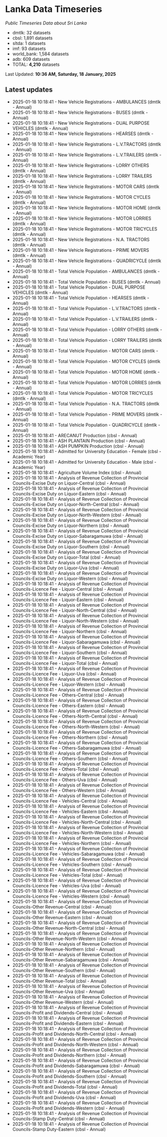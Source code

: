 # Lanka Data Timeseries
*Public Timeseries Data about Sri Lanka*

* dmtlk: 32 datasets
* cbsl: 1,891 datasets
* sltda: 1 datasets
* imf: 93 datasets
* world_bank: 1,584 datasets
* adb: 609 datasets
* TOTAL: **4,210** datasets

Last Updated: **10:36 AM, Saturday, 18 January, 2025**

## Latest updates

* 2025-01-18 10:18:41 - New Vehicle Registrations - AMBULANCES (dmtlk - Annual)
* 2025-01-18 10:18:41 - New Vehicle Registrations - BUSES (dmtlk - Annual)
* 2025-01-18 10:18:41 - New Vehicle Registrations - DUAL PURPOSE VEHICLES (dmtlk - Annual)
* 2025-01-18 10:18:41 - New Vehicle Registrations - HEARSES (dmtlk - Annual)
* 2025-01-18 10:18:41 - New Vehicle Registrations - L.V.TRACTORS (dmtlk - Annual)
* 2025-01-18 10:18:41 - New Vehicle Registrations - L.V.TRAILERS (dmtlk - Annual)
* 2025-01-18 10:18:41 - New Vehicle Registrations - LORRY OTHERS (dmtlk - Annual)
* 2025-01-18 10:18:41 - New Vehicle Registrations - LORRY TRAILERS (dmtlk - Annual)
* 2025-01-18 10:18:41 - New Vehicle Registrations - MOTOR CARS (dmtlk - Annual)
* 2025-01-18 10:18:41 - New Vehicle Registrations - MOTOR CYCLES (dmtlk - Annual)
* 2025-01-18 10:18:41 - New Vehicle Registrations - MOTOR HOME (dmtlk - Annual)
* 2025-01-18 10:18:41 - New Vehicle Registrations - MOTOR LORRIES (dmtlk - Annual)
* 2025-01-18 10:18:41 - New Vehicle Registrations - MOTOR TRICYCLES (dmtlk - Annual)
* 2025-01-18 10:18:41 - New Vehicle Registrations - N.A. TRACTORS (dmtlk - Annual)
* 2025-01-18 10:18:41 - New Vehicle Registrations - PRIME MOVERS (dmtlk - Annual)
* 2025-01-18 10:18:41 - New Vehicle Registrations - QUADRICYCLE (dmtlk - Annual)
* 2025-01-18 10:18:41 - Total Vehicle Population - AMBULANCES (dmtlk - Annual)
* 2025-01-18 10:18:41 - Total Vehicle Population - BUSES (dmtlk - Annual)
* 2025-01-18 10:18:41 - Total Vehicle Population - DUAL PURPOSE VEHICLES (dmtlk - Annual)
* 2025-01-18 10:18:41 - Total Vehicle Population - HEARSES (dmtlk - Annual)
* 2025-01-18 10:18:41 - Total Vehicle Population - L.V.TRACTORS (dmtlk - Annual)
* 2025-01-18 10:18:41 - Total Vehicle Population - L.V.TRAILERS (dmtlk - Annual)
* 2025-01-18 10:18:41 - Total Vehicle Population - LORRY OTHERS (dmtlk - Annual)
* 2025-01-18 10:18:41 - Total Vehicle Population - LORRY TRAILERS (dmtlk - Annual)
* 2025-01-18 10:18:41 - Total Vehicle Population - MOTOR CARS (dmtlk - Annual)
* 2025-01-18 10:18:41 - Total Vehicle Population - MOTOR CYCLES (dmtlk - Annual)
* 2025-01-18 10:18:41 - Total Vehicle Population - MOTOR HOME (dmtlk - Annual)
* 2025-01-18 10:18:41 - Total Vehicle Population - MOTOR LORRIES (dmtlk - Annual)
* 2025-01-18 10:18:41 - Total Vehicle Population - MOTOR TRICYCLES (dmtlk - Annual)
* 2025-01-18 10:18:41 - Total Vehicle Population - N.A. TRACTORS (dmtlk - Annual)
* 2025-01-18 10:18:41 - Total Vehicle Population - PRIME MOVERS (dmtlk - Annual)
* 2025-01-18 10:18:41 - Total Vehicle Population - QUADRICYCLE (dmtlk - Annual)
* 2025-01-18 10:18:41 - ARECANUT Production (cbsl - Annual)
* 2025-01-18 10:18:41 - ASH PLANTAIN Production (cbsl - Annual)
* 2025-01-18 10:18:41 - ASH PUMPKIN Production (cbsl - Annual)
* 2025-01-18 10:18:41 - Admitted for University Education - Female (cbsl - Academic Year)
* 2025-01-18 10:18:41 - Admitted for University Education - Male (cbsl - Academic Year)
* 2025-01-18 10:18:41 - Agriculture Volume Index (cbsl - Annual)
* 2025-01-18 10:18:41 - Analysis of Revenue Collection of Provincial Councils-Excise Duty on Liquor-Central (cbsl - Annual)
* 2025-01-18 10:18:41 - Analysis of Revenue Collection of Provincial Councils-Excise Duty on Liquor-Eastern (cbsl - Annual)
* 2025-01-18 10:18:41 - Analysis of Revenue Collection of Provincial Councils-Excise Duty on Liquor-North-Central (cbsl - Annual)
* 2025-01-18 10:18:41 - Analysis of Revenue Collection of Provincial Councils-Excise Duty on Liquor-North-Western (cbsl - Annual)
* 2025-01-18 10:18:41 - Analysis of Revenue Collection of Provincial Councils-Excise Duty on Liquor-Northern (cbsl - Annual)
* 2025-01-18 10:18:41 - Analysis of Revenue Collection of Provincial Councils-Excise Duty on Liquor-Sabaragamuwa (cbsl - Annual)
* 2025-01-18 10:18:41 - Analysis of Revenue Collection of Provincial Councils-Excise Duty on Liquor-Southern (cbsl - Annual)
* 2025-01-18 10:18:41 - Analysis of Revenue Collection of Provincial Councils-Excise Duty on Liquor-Total (cbsl - Annual)
* 2025-01-18 10:18:41 - Analysis of Revenue Collection of Provincial Councils-Excise Duty on Liquor-Uva (cbsl - Annual)
* 2025-01-18 10:18:41 - Analysis of Revenue Collection of Provincial Councils-Excise Duty on Liquor-Western (cbsl - Annual)
* 2025-01-18 10:18:41 - Analysis of Revenue Collection of Provincial Councils-Licence Fee - Liquor-Central (cbsl - Annual)
* 2025-01-18 10:18:41 - Analysis of Revenue Collection of Provincial Councils-Licence Fee - Liquor-Eastern (cbsl - Annual)
* 2025-01-18 10:18:41 - Analysis of Revenue Collection of Provincial Councils-Licence Fee - Liquor-North-Central (cbsl - Annual)
* 2025-01-18 10:18:41 - Analysis of Revenue Collection of Provincial Councils-Licence Fee - Liquor-North-Western (cbsl - Annual)
* 2025-01-18 10:18:41 - Analysis of Revenue Collection of Provincial Councils-Licence Fee - Liquor-Northern (cbsl - Annual)
* 2025-01-18 10:18:41 - Analysis of Revenue Collection of Provincial Councils-Licence Fee - Liquor-Sabaragamuwa (cbsl - Annual)
* 2025-01-18 10:18:41 - Analysis of Revenue Collection of Provincial Councils-Licence Fee - Liquor-Southern (cbsl - Annual)
* 2025-01-18 10:18:41 - Analysis of Revenue Collection of Provincial Councils-Licence Fee - Liquor-Total (cbsl - Annual)
* 2025-01-18 10:18:41 - Analysis of Revenue Collection of Provincial Councils-Licence Fee - Liquor-Uva (cbsl - Annual)
* 2025-01-18 10:18:41 - Analysis of Revenue Collection of Provincial Councils-Licence Fee - Liquor-Western (cbsl - Annual)
* 2025-01-18 10:18:41 - Analysis of Revenue Collection of Provincial Councils-Licence Fee - Others-Central (cbsl - Annual)
* 2025-01-18 10:18:41 - Analysis of Revenue Collection of Provincial Councils-Licence Fee - Others-Eastern (cbsl - Annual)
* 2025-01-18 10:18:41 - Analysis of Revenue Collection of Provincial Councils-Licence Fee - Others-North-Central (cbsl - Annual)
* 2025-01-18 10:18:41 - Analysis of Revenue Collection of Provincial Councils-Licence Fee - Others-North-Western (cbsl - Annual)
* 2025-01-18 10:18:41 - Analysis of Revenue Collection of Provincial Councils-Licence Fee - Others-Northern (cbsl - Annual)
* 2025-01-18 10:18:41 - Analysis of Revenue Collection of Provincial Councils-Licence Fee - Others-Sabaragamuwa (cbsl - Annual)
* 2025-01-18 10:18:41 - Analysis of Revenue Collection of Provincial Councils-Licence Fee - Others-Southern (cbsl - Annual)
* 2025-01-18 10:18:41 - Analysis of Revenue Collection of Provincial Councils-Licence Fee - Others-Total (cbsl - Annual)
* 2025-01-18 10:18:41 - Analysis of Revenue Collection of Provincial Councils-Licence Fee - Others-Uva (cbsl - Annual)
* 2025-01-18 10:18:41 - Analysis of Revenue Collection of Provincial Councils-Licence Fee - Others-Western (cbsl - Annual)
* 2025-01-18 10:18:41 - Analysis of Revenue Collection of Provincial Councils-Licence Fee - Vehicles-Central (cbsl - Annual)
* 2025-01-18 10:18:41 - Analysis of Revenue Collection of Provincial Councils-Licence Fee - Vehicles-Eastern (cbsl - Annual)
* 2025-01-18 10:18:41 - Analysis of Revenue Collection of Provincial Councils-Licence Fee - Vehicles-North-Central (cbsl - Annual)
* 2025-01-18 10:18:41 - Analysis of Revenue Collection of Provincial Councils-Licence Fee - Vehicles-North-Western (cbsl - Annual)
* 2025-01-18 10:18:41 - Analysis of Revenue Collection of Provincial Councils-Licence Fee - Vehicles-Northern (cbsl - Annual)
* 2025-01-18 10:18:41 - Analysis of Revenue Collection of Provincial Councils-Licence Fee - Vehicles-Sabaragamuwa (cbsl - Annual)
* 2025-01-18 10:18:41 - Analysis of Revenue Collection of Provincial Councils-Licence Fee - Vehicles-Southern (cbsl - Annual)
* 2025-01-18 10:18:41 - Analysis of Revenue Collection of Provincial Councils-Licence Fee - Vehicles-Total (cbsl - Annual)
* 2025-01-18 10:18:41 - Analysis of Revenue Collection of Provincial Councils-Licence Fee - Vehicles-Uva (cbsl - Annual)
* 2025-01-18 10:18:41 - Analysis of Revenue Collection of Provincial Councils-Licence Fee - Vehicles-Western (cbsl - Annual)
* 2025-01-18 10:18:41 - Analysis of Revenue Collection of Provincial Councils-Other Revenue-Central (cbsl - Annual)
* 2025-01-18 10:18:41 - Analysis of Revenue Collection of Provincial Councils-Other Revenue-Eastern (cbsl - Annual)
* 2025-01-18 10:18:41 - Analysis of Revenue Collection of Provincial Councils-Other Revenue-North-Central (cbsl - Annual)
* 2025-01-18 10:18:41 - Analysis of Revenue Collection of Provincial Councils-Other Revenue-North-Western (cbsl - Annual)
* 2025-01-18 10:18:41 - Analysis of Revenue Collection of Provincial Councils-Other Revenue-Northern (cbsl - Annual)
* 2025-01-18 10:18:41 - Analysis of Revenue Collection of Provincial Councils-Other Revenue-Sabaragamuwa (cbsl - Annual)
* 2025-01-18 10:18:41 - Analysis of Revenue Collection of Provincial Councils-Other Revenue-Southern (cbsl - Annual)
* 2025-01-18 10:18:41 - Analysis of Revenue Collection of Provincial Councils-Other Revenue-Total (cbsl - Annual)
* 2025-01-18 10:18:41 - Analysis of Revenue Collection of Provincial Councils-Other Revenue-Uva (cbsl - Annual)
* 2025-01-18 10:18:41 - Analysis of Revenue Collection of Provincial Councils-Other Revenue-Western (cbsl - Annual)
* 2025-01-18 10:18:41 - Analysis of Revenue Collection of Provincial Councils-Profit and Dividends-Central (cbsl - Annual)
* 2025-01-18 10:18:41 - Analysis of Revenue Collection of Provincial Councils-Profit and Dividends-Eastern (cbsl - Annual)
* 2025-01-18 10:18:41 - Analysis of Revenue Collection of Provincial Councils-Profit and Dividends-North-Central (cbsl - Annual)
* 2025-01-18 10:18:41 - Analysis of Revenue Collection of Provincial Councils-Profit and Dividends-North-Western (cbsl - Annual)
* 2025-01-18 10:18:41 - Analysis of Revenue Collection of Provincial Councils-Profit and Dividends-Northern (cbsl - Annual)
* 2025-01-18 10:18:41 - Analysis of Revenue Collection of Provincial Councils-Profit and Dividends-Sabaragamuwa (cbsl - Annual)
* 2025-01-18 10:18:41 - Analysis of Revenue Collection of Provincial Councils-Profit and Dividends-Southern (cbsl - Annual)
* 2025-01-18 10:18:41 - Analysis of Revenue Collection of Provincial Councils-Profit and Dividends-Total (cbsl - Annual)
* 2025-01-18 10:18:41 - Analysis of Revenue Collection of Provincial Councils-Profit and Dividends-Uva (cbsl - Annual)
* 2025-01-18 10:18:41 - Analysis of Revenue Collection of Provincial Councils-Profit and Dividends-Western (cbsl - Annual)
* 2025-01-18 10:18:41 - Analysis of Revenue Collection of Provincial Councils-Stamp Duty-Central (cbsl - Annual)
* 2025-01-18 10:18:41 - Analysis of Revenue Collection of Provincial Councils-Stamp Duty-Eastern (cbsl - Annual)
